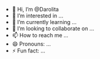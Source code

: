 - 👋 Hi, I’m @Darolita
- 👀 I’m interested in ...
- 🌱 I’m currently learning ...
- 💞️ I’m looking to collaborate on ...
- 📫 How to reach me ...
- 😄 Pronouns: ...
- ⚡ Fun fact: ...

<!---
Darolita/Darolita is a ✨ special ✨ repository because its `README.md` (this file) appears on your GitHub profile.
You can click the Preview link to take a look at your changes.
--->
